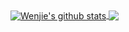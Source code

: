 <a href="https://github.com/wenjie2wang">
  <img align="center" src="https://github-readme-stats-ffh9.vercel.app/api?username=wenjie2wang&show_icons=true&include_all_commits=true&count_private=true&theme=nord&hide_rank=true&hide_border=true" alt="Wenjie's github stats"/>
</a>

<a href="https://github.com/wenjie2wang">
  <img align="center" src="https://github-readme-stats-ffh9.vercel.app/api/top-langs/?username=wenjie2wang&layout=compact&theme=nord&card_width=445&langs_count=8&hide_border=true"/>
</a>
